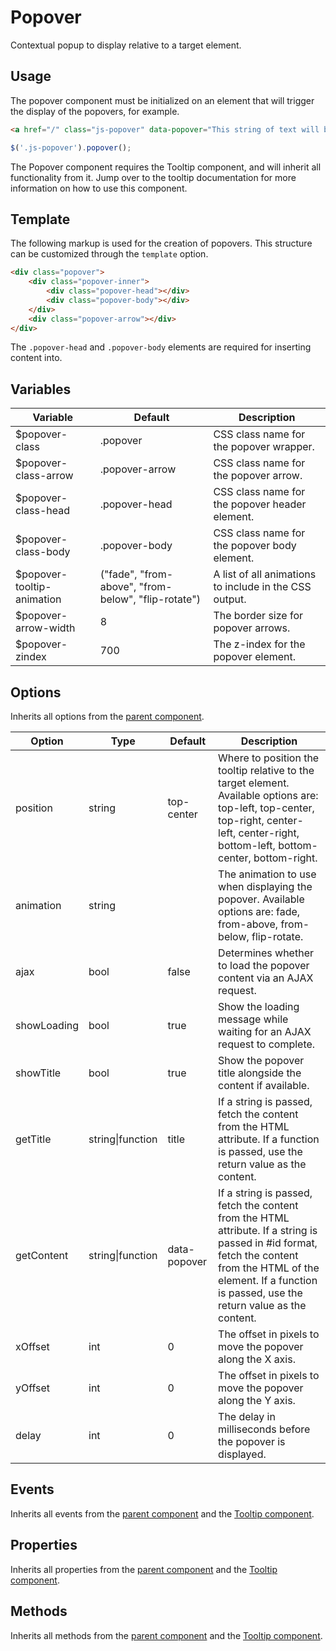 # Popover #

Contextual popup to display relative to a target element.

## Usage ##

The popover component must be initialized on an element that will trigger the display of the popovers, for example.

```html
<a href="/" class="js-popover" data-popover="This string of text will be displayed in the popover.">Help</a>
```

```javascript
$('.js-popover').popover();
```

<div class="notice is-info">
    The Popover component requires the Tooltip component, and will inherit all functionality from it.
    Jump over to the tooltip documentation for more information on how to use this component.
</div>

## Template ##

The following markup is used for the creation of popovers.
This structure can be customized through the `template` option.

```html
<div class="popover">
    <div class="popover-inner">
        <div class="popover-head"></div>
        <div class="popover-body"></div>
    </div>
    <div class="popover-arrow"></div>
</div>
```

<div class="notice is-info">
    The <code>.popover-head</code> and <code>.popover-body</code> elements are required for inserting content into.
</div>

## Variables ##

<table class="table is-striped data-table">
    <thead>
        <tr>
            <th>Variable</th>
            <th>Default</th>
            <th>Description</th>
        </tr>
    </thead>
    <tbody>
        <tr>
            <td>$popover-class</td>
            <td>.popover</td>
            <td>CSS class name for the popover wrapper.</td>
        </tr>
        <tr>
            <td>$popover-class-arrow</td>
            <td>.popover-arrow</td>
            <td>CSS class name for the popover arrow.</td>
        </tr>
        <tr>
            <td>$popover-class-head</td>
            <td>.popover-head</td>
            <td>CSS class name for the popover header element.</td>
        </tr>
        <tr>
            <td>$popover-class-body</td>
            <td>.popover-body</td>
            <td>CSS class name for the popover body element.</td>
        </tr>
        <tr>
            <td>$popover-tooltip-animation</td>
            <td>("fade", "from-above", "from-below", "flip-rotate")</td>
            <td>A list of all animations to include in the CSS output.</td>
        </tr>
        <tr>
            <td>$popover-arrow-width</td>
            <td>8</td>
            <td>The border size for popover arrows.</td>
        </tr>
        <tr>
            <td>$popover-zindex</td>
            <td>700</td>
            <td>The z-index for the popover element.</td>
        </tr>
    </tbody>
</table>

## Options ##

Inherits all options from the [parent component](../development/js/component.md#options).

<table class="table is-striped data-table">
    <thead>
        <tr>
            <th>Option</th>
            <th>Type</th>
            <th>Default</th>
            <th>Description</th>
        </tr>
    </thead>
    <tbody>
        <tr>
            <td>position</td>
            <td>string</td>
            <td>top-center</td>
            <td>
                Where to position the tooltip relative to the target element. Available options are:
                top-left, top-center, top-right, center-left, center-right, bottom-left, bottom-center, bottom-right.
            </td>
        </tr>
        <tr>
            <td>animation</td>
            <td>string</td>
            <td></td>
            <td>The animation to use when displaying the popover. Available options are: fade, from-above, from-below, flip-rotate.</td>
        </tr>
        <tr>
            <td>ajax</td>
            <td>bool</td>
            <td>false</td>
            <td>Determines whether to load the popover content via an AJAX request.</td>
        </tr>
        <tr>
            <td>showLoading</td>
            <td>bool</td>
            <td>true</td>
            <td>Show the loading message while waiting for an AJAX request to complete.</td>
        </tr>
        <tr>
            <td>showTitle</td>
            <td>bool</td>
            <td>true</td>
            <td>Show the popover title alongside the content if available.</td>
        </tr>
        <tr>
            <td>getTitle</td>
            <td>string|function</td>
            <td>title</td>
            <td>
                If a string is passed, fetch the content from the HTML attribute.
                If a function is passed, use the return value as the content.
            </td>
        </tr>
        <tr>
            <td>getContent</td>
            <td>string|function</td>
            <td>data-popover</td>
            <td>
                If a string is passed, fetch the content from the HTML attribute.
                If a string is passed in #id format, fetch the content from the HTML of the element.
                If a function is passed, use the return value as the content.
            </td>
        </tr>
        <tr>
            <td>xOffset</td>
            <td>int</td>
            <td>0</td>
            <td>The offset in pixels to move the popover along the X axis.</td>
        </tr>
        <tr>
            <td>yOffset</td>
            <td>int</td>
            <td>0</td>
            <td>The offset in pixels to move the popover along the Y axis.</td>
        </tr>
        <tr>
            <td>delay</td>
            <td>int</td>
            <td>0</td>
            <td>The delay in milliseconds before the popover is displayed.</td>
        </tr>
    </tbody>
</table>

## Events ##

Inherits all events from the [parent component](../development/js/component.md#events) and the [Tooltip component](tooltip.md#events).

## Properties ##

Inherits all properties from the [parent component](../development/js/component.md#properties) and the [Tooltip component](tooltip.md#properties).

## Methods ##

Inherits all methods from the [parent component](../development/js/component.md#methods) and the [Tooltip component](tooltip.md#methods).

